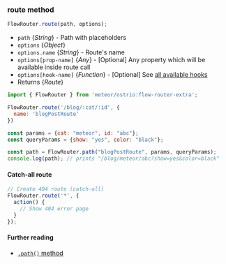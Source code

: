 ### route method

```js
FlowRouter.route(path, options);
```

- `path` {*String*} - Path with placeholders
- `options` {*Object*}
- `options.name` {*String*} - Route's name
- `options[prop-name]` {*Any*} - [Optional] Any property which will be available inside route call
- `options[hook-name]` {*Function*} - [Optional] See [all available hooks](https://github.com/veliovgroup/flow-router/tree/master/docs#hooks-in-execution-order)
- Returns {*Route*}

```js
import { FlowRouter } from 'meteor/ostrio:flow-router-extra';

FlowRouter.route('/blog/:cat/:id', {
  name: 'blogPostRoute'
})

const params = {cat: "meteor", id: "abc"};
const queryParams = {show: "yes", color: "black"};

const path = FlowRouter.path("blogPostRoute", params, queryParams);
console.log(path); // prints "/blog/meteor/abc?show=yes&color=black"
```

#### Catch-all route

```js
// Create 404 route (catch-all)
FlowRouter.route('*', {
  action() {
    // Show 404 error page
  }
});
```

#### Further reading

- [`.path()` method](https://github.com/veliovgroup/flow-router/blob/master/docs/api/path.md)
